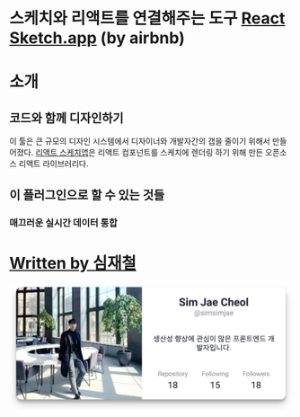 # 스케치와 리액트를 연결해주는 도구 [React Sketch.app](https://airbnb.design/painting-with-code/) (by airbnb)

# 소개

## 코드와 함께 디자인하기

이 툴은 큰 규모의 디자인 시스템에서 디자이너와 개발자간의 갭을 줄이기 위해서 만들어졌다.
[리액트 스케치앱](https://github.com/airbnb/react-sketchapp)은 리액트 컴포넌트를 스케치에 렌더링 하기 위해 만든 오픈소스 리액트 라이브러리다.

## 이 플러그인으로 할 수 있는 것들

### 매끄러운 실시간 데이터 통합

# [Written by 심재철](https://github.com/simsimjae)

![](../.gitbook/assets/simsimjae.png)
